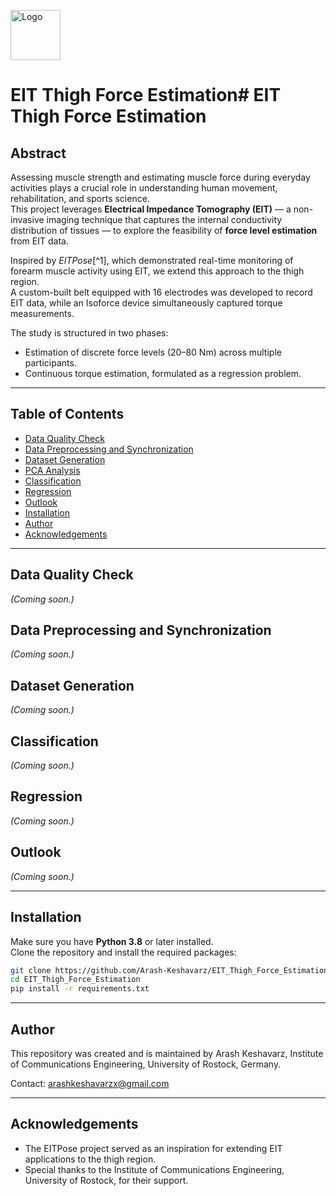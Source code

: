 
<p align="left">
  <img src="assets/logo.ico" alt="Logo" width="80"/>
</p>

# EIT Thigh Force Estimation# EIT Thigh Force Estimation

## Abstract

Assessing muscle strength and estimating muscle force during everyday activities plays a crucial role in understanding human movement, rehabilitation, and sports science.  
This project leverages **Electrical Impedance Tomography (EIT)** — a non-invasive imaging technique that captures the internal conductivity distribution of tissues — to explore the feasibility of **force level estimation** from EIT data.

Inspired by *EITPose*[^1], which demonstrated real-time monitoring of forearm muscle activity using EIT, we extend this approach to the thigh region.  
A custom-built belt equipped with 16 electrodes was developed to record EIT data, while an Isoforce device simultaneously captured torque measurements.

The study is structured in two phases:
- Estimation of discrete force levels (20–80 Nm) across multiple participants.
- Continuous torque estimation, formulated as a regression problem.

---

## Table of Contents

- [Data Quality Check](notebooks/0.Data_Quality_Check.ipynb.PCA_Analysis.ipynb)
- [Data Preprocessing and Synchronization](notebooks/1.Synchronization_Data.ipynb)
- [Dataset Generation](notebooks/2.Dataset_generation.ipynb)
- [PCA Analysis](notebooks/3.PCA_Analysis.ipynb)
- [Classification](notebooks/4.Classification.ipynb)
- [Regression](#regression)
- [Outlook](#outlook)
- [Installation](#installation)
- [Author](#author)
- [Acknowledgements](#acknowledgements)

---

## Data Quality Check

*(Coming soon.)*

## Data Preprocessing and Synchronization

*(Coming soon.)*

## Dataset Generation

*(Coming soon.)*


## Classification

*(Coming soon.)*

## Regression

*(Coming soon.)*

## Outlook

*(Coming soon.)*

---

## Installation

Make sure you have **Python 3.8** or later installed.  
Clone the repository and install the required packages:

```bash
git clone https://github.com/Arash-Keshavarz/EIT_Thigh_Force_Estimation.git
cd EIT_Thigh_Force_Estimation
pip install -r requirements.txt
```

---

## Author

This repository was created and is maintained by Arash Keshavarz,
Institute of Communications Engineering, University of Rostock, Germany.

Contact: arashkeshavarzx@gmail.com

---

## Acknowledgements

- The EITPose project served as an inspiration for extending EIT applications to the thigh region.
- Special thanks to the Institute of Communications Engineering, University of Rostock, for their support.
